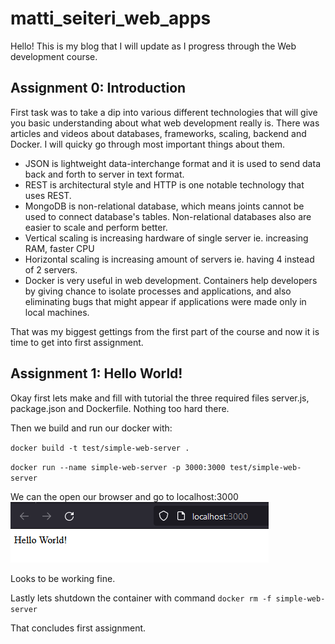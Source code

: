 # matti_seiteri_web_apps

Hello! This is my blog that I will update as I progress through the Web development course.

## Assignment 0: Introduction

First task was to take a dip into various different technologies that will give you basic understanding about what web development really is. There was articles and videos about databases, frameworks, scaling, backend and Docker. I will quicky go through most important things about them.
- JSON is lightweight data-interchange format and it is used to send data back and forth to server in text format.
- REST is architectural style and HTTP is one notable technology that uses REST.
- MongoDB is non-relational database, which means joints cannot be used to connect database's tables. Non-relational databases also are easier to scale and perform better.
- Vertical scaling is increasing hardware of single server ie. increasing RAM, faster CPU
- Horizontal scaling is increasing amount of servers ie. having 4 instead of 2 servers. 
- Docker is very useful in web development. Containers help developers by giving chance to isolate processes and applications, and also eliminating bugs that might appear if applications were made only in local machines.

That was my biggest gettings from the first part of the course and now it is time to get into first assignment.

## Assignment 1: Hello World!

Okay first lets make and fill with tutorial the three required files server.js, package.json and Dockerfile. Nothing too hard there.

Then we build and run our docker with:

`docker build -t test/simple-web-server .`

`docker run --name simple-web-server -p 3000:3000 test/simple-web-server`

We can the open our browser and go to localhost:3000
![Hello world](/images/1.png)

Looks to be working fine.

Lastly lets shutdown the container with command `docker rm -f simple-web-server`

That concludes first assignment.


